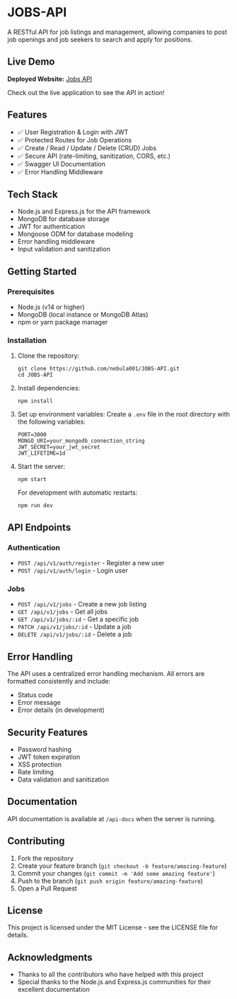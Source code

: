 # JOBS-API

A RESTful API for job listings and management, allowing companies to post job openings and job seekers to search and apply for positions.

## Live Demo

**Deployed Website:** [Jobs API](https://jobs-api-1yzd.onrender.com)

Check out the live application to see the API in action!

## Features

- ✅ User Registration & Login with JWT
- ✅ Protected Routes for Job Operations
- ✅ Create / Read / Update / Delete (CRUD) Jobs
- ✅ Secure API (rate-limiting, sanitization, CORS, etc.)
- ✅ Swagger UI Documentation
- ✅ Error Handling Middleware

## Tech Stack

- Node.js and Express.js for the API framework
- MongoDB for database storage
- JWT for authentication
- Mongoose ODM for database modeling
- Error handling middleware
- Input validation and sanitization

## Getting Started

### Prerequisites

- Node.js (v14 or higher)
- MongoDB (local instance or MongoDB Atlas)
- npm or yarn package manager

### Installation

1. Clone the repository:

   ```
   git clone https://github.com/nebula001/JOBS-API.git
   cd JOBS-API
   ```

2. Install dependencies:

   ```
   npm install
   ```

3. Set up environment variables:
   Create a `.env` file in the root directory with the following variables:

   ```
   PORT=3000
   MONGO_URI=your_mongodb_connection_string
   JWT_SECRET=your_jwt_secret
   JWT_LIFETIME=1d
   ```

4. Start the server:

   ```
   npm start
   ```

   For development with automatic restarts:

   ```
   npm run dev
   ```

## API Endpoints

### Authentication

- `POST /api/v1/auth/register` - Register a new user
- `POST /api/v1/auth/login` - Login user

### Jobs

- `POST /api/v1/jobs` - Create a new job listing
- `GET /api/v1/jobs` - Get all jobs
- `GET /api/v1/jobs/:id` - Get a specific job
- `PATCH /api/v1/jobs/:id` - Update a job
- `DELETE /api/v1/jobs/:id` - Delete a job

## Error Handling

The API uses a centralized error handling mechanism. All errors are formatted consistently and include:

- Status code
- Error message
- Error details (in development)

## Security Features

- Password hashing
- JWT token expiration
- XSS protection
- Rate limiting
- Data validation and sanitization

## Documentation

API documentation is available at `/api-docs` when the server is running.

## Contributing

1. Fork the repository
2. Create your feature branch (`git checkout -b feature/amazing-feature`)
3. Commit your changes (`git commit -m 'Add some amazing feature'`)
4. Push to the branch (`git push origin feature/amazing-feature`)
5. Open a Pull Request

## License

This project is licensed under the MIT License - see the LICENSE file for details.

## Acknowledgments

- Thanks to all the contributors who have helped with this project
- Special thanks to the Node.js and Express.js communities for their excellent documentation

